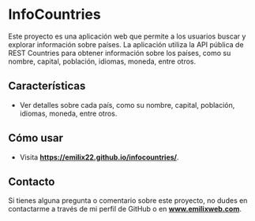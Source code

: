 # InfoCountries

Este proyecto es una aplicación web que permite a los usuarios buscar y explorar información sobre países. La aplicación utiliza la API pública de REST Countries para obtener información sobre los países, como su nombre, capital, población, idiomas, moneda, entre otros.

## Características

- Ver detalles sobre cada país, como su nombre, capital, población, idiomas, moneda, entre otros.

## Cómo usar

- Visita **https://emilix22.github.io/infocountries/**.

## Contacto

Si tienes alguna pregunta o comentario sobre este proyecto, no dudes en contactarme a través de mi perfil de GitHub o en **www.emilixweb.com**.

